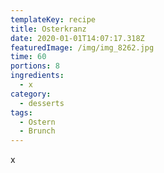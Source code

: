 ```yaml
---
templateKey: recipe
title: Osterkranz
date: 2020-01-01T14:07:17.318Z
featuredImage: /img/img_8262.jpg
time: 60
portions: 8
ingredients:
  - x
category:
  - desserts
tags:
  - Ostern
  - Brunch
---
```

x
